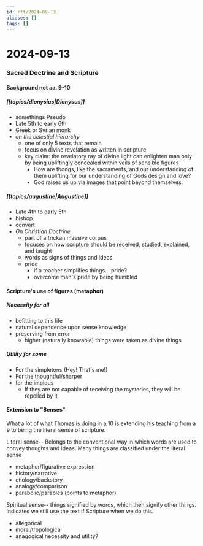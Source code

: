 ```yaml
---
id: rft/2024-09-13
aliases: []
tags: []
---
```


# 2024-09-13

### Sacred Doctrine and Scripture
#### Background not aa. 9-10
##### [[topics/dionysius|Dionysus]]
- somethings Pseudo
- Late 5th to early 6th
- Greek or Syrian monk
- *on the celestial hierarchy*
    - one of only 5 texts that remain
    - focus on divine revelation as written in scripture
    - key claim: the revelatory ray of divine light can enlighten man only by
     being upliftingly concealed within veils of sensible figures
        - How are thongs, like the sacraments, and our understanding of them
        uplifting for our understanding of Gods design and love?
        - God raises us up via images that point beyond themselves.

##### [[topics/augustine|Augustine]] 
- Late 4th to early 5th
- bishop
- convert
- *On Christian Doctrine*
    - part of a frickan massive corpus
    - focuses on how scripture should be received, studied, explained, and
    taught
    - words as signs of things and ideas
    - pride
        - if a teacher simplifies things... pride?
        - overcome man's pride by being humbled

#### Scripture's use of figures (metaphor)
##### Necessity for all
- befitting to this life
- natural dependence upon sense knowledge 
- preserving from error
    - higher (naturally knowable) things were taken as divine things

##### Utility for some
- For the simpletons (Hey! That's me!)
- For the thoughtful/sharper 
- for the impious 
    - If they are not capable of receiving the mysteries, they will be repelled
    by it

#### Extension to "Senses"
What a lot of what Thomas is doing in a 10 is extending his teaching from a 9 to 
being the literal sense of scripture.

Literal sense-- Belongs to the conventional way in which words are used to convey thoughts and
ideas.
Many things are classified under the literal sense
- metaphor/figurative expression
- history/narrative
- etiology/backstory
- analogy/comparison
- parabolic/parables (points to metaphor)

Spiritual sense-- things signified by words, which then signify other things.
Indicates we still use the text if Scripture when we do this.
- allegorical
- moral/tropological
- anagogical
necessity and utility?




























